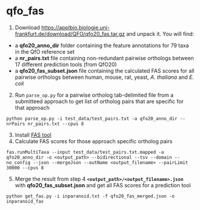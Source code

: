 # qfo_fas

1. Download https://applbio.biologie.uni-frankfurt.de/download/QFO/qfo20_fas.tar.gz and unpack it. You will find:
  - a **qfo20_anno_dir** folder containing the feature annotations for 79 taxa in the QfO reference set
  - a **nr_pairs.txt** file containing non-redundant pairwise orthologs between 17 different prediction tools (from QfO20)
  - a **qfo20_fas_subset.json** file containing the calculated FAS scores for all pairwise orthologs between human, mouse, rat, yeast, *A. thaliana* and *E. coli*
2. Run `parse_op.py` for a pairwise ortholog tab-delimited file from a submitteed approach to get list of ortholog pairs that are specific for that approach
```
python parse_op.py -i test_data/test_pairs.txt -a qfo20_anno_dir --nrPairs nr_pairs.txt --cpus 8
```
3. Install [FAS tool](https://github.com/BIONF/FAS)
4. Calculate FAS scores for those approach specific ortholog pairs
```
fas.runMultiTaxa --input test_data/test_pairs.txt.mapped -a qfo20_anno_dir -o <output_path> --bidirectional --tsv --domain --no_config --json --mergeJson --outName <output_filename> --pairLimit 30000 --cpus 8
```
5. Merge the result from step 4 **`<output_path>/<output_filename>.json`** with **qfo20_fas_subset.json** and get all FAS scores for a prediction tool
```
python get_fas.py -i inparanoid.txt -f qfo20_fas_merged.json -o inparanoid_fas
```
